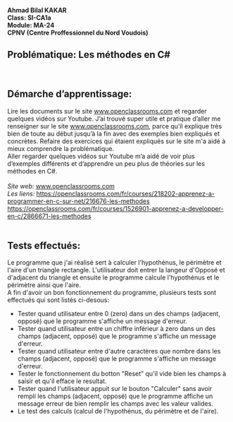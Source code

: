 __Ahmad Bilal KAKAR__ <br>
__Class: SI-CA1a__ <br>
__Module: MA-24__ <br>
__CPNV (Centre Proffessionnel du Nord Voudois)__
  
<h2>Problématique: Les méthodes en C#</h2> <br>
  
<h2>Démarche d’apprentissage:</h2> 

Lire les documents sur le site www.openclassrooms.com et regarder quelques vidéos sur Youtube.
J’ai trouvé super utile et pratique d’aller me renseigner sur le site www.openclassrooms.com, parce qu’il explique très bien de toute au début jusqu’à la fin avec des exemples bien expliqués et concrètes. Refaire des exercices qui étaient expliqués sur le site m'a aidé à mieux comprendre la problématique. <br> Aller regarder quelques vidéos sur Youtube m’a aidé de voir plus d’exemples différents et d’apprendre un peu plus de théories sur les méthodes en C#. <br><br>
_Site web:_ www.openclassrooms.com <br>
_Les liens:_ https://openclassrooms.com/fr/courses/218202-apprenez-a-programmer-en-c-sur-net/216676-les-methodes
             https://openclassrooms.com/fr/courses/1526901-apprenez-a-developper-en-c/2866671-les-methodes
<br> <br>
<h2>Tests effectués:</h2>
Le programme que j'ai réalisé sert à calculer l'hypothénus, le périmètre et l'aire d'un triangle rectangle. L'utilisateur doit entrer la langeur d'Opposé et d'adjacent du triangle et ensuite le programme calcule l'hypothénus et le périmètre ainsi que l'aire. <br>
A fin d'avoir un bon fonctionnement du programme, plusieurs tests sont effectués qui sont listés ci-desous: <br>
<ul>
  <li>Tester quand utilisateur entre 0 (zero) dans un des champs (adjacent, opposé) que le programme s'affiche un message d'erreur.</li>
  <li>Tester quand utilisateur entre un chiffre inférieur à zero dans un des champs (adjacent, opposé) que le programme s'affiche un             message d'erreur.</li>
  <li>Tester quand utilisateur entre d'autre caractères que nombre dans les champs (adjacent, opposé) que le programme s'affiche un             message d'erreur.</li>
  <li>Tester le fonctionnement du botton "Reset" qu'il vide bien les champs à saisir et qu'il efface le resultat.</li>
  <li>Tester quand l'utilisateur appuit sur le bouton "Calculer" sans avoir rempli les champs (adjacent, opposé) que le programme affiche       un message erreur de bien remplir les champs avec les valeur valides.</li>
  <li>Le test des calculs (calcul de l'hypothénus, du périmètre et de l'aire).</li>
</ul>

